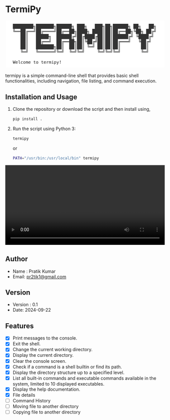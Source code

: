 # TermiPy
![logo](assets/termipy.png)

termipy is a simple command-line shell that provides basic shell functionalities, including navigation, file listing, and command execution.

## Installation and Usage
1. Clone the repository or download the script and then install using,

   ```bash
   pip install .
   ```

2. Run the script using Python 3:

   ```bash
   termipy
   ```

   or 

   ```bash
   PATH="/usr/bin:/usr/local/bin" termipy
   ```

<video width="100%" height="20%" controls>
  <source src="assets/termipy.mov" type="video/mp4">
  Your browser does not support the video tag.
</video>

## Author
- Name : Pratik Kumar  
- Email: pr2tik1@gmail.com

## Version
- Version : 0.1
- Date: 2024-09-22


## Features

- [x] Print messages to the console.
- [x] Exit the shell.
- [x] Change the current working directory.
- [x] Display the current directory.
- [x] Clear the console screen.
- [x] Check if a command is a shell builtin or find its path.
- [x] Display the directory structure up to a specified level.
- [x] List all built-in commands and executable commands available in the system, limited to 10 displayed executables.
- [x] Display the help documentation.
- [x] File details 
- [ ] Command History 
- [ ] Moving file to another directory
- [ ] Copying file to another directory
